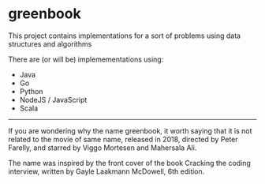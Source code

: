 # greenbook

This project contains implementations for a sort of problems using data structures and algorithms

There are (or will be) implemementations using:

- Java
- Go
- Python
- NodeJS / JavaScript
- Scala

---

If you are wondering why the name greenbook, it worth saying that it is not related to the movie of same name, released in 2018, directed by Peter Farelly, and starred by Viggo Mortesen and Mahersala Ali.

The name was inspired by the front cover of the book Cracking the coding interview, written by Gayle Laakmann McDowell, 6th edition.
